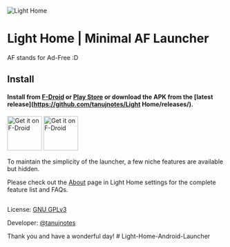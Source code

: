 ![Light Home](https://repository-images.githubusercontent.com/278638069/db0acb80-661b-11eb-803e-926cae5dccb4)


# Light Home | Minimal AF Launcher
AF stands for Ad-Free :D


## Install

#### Install from [F-Droid](https://f-droid.org/packages/app.lightHome) or [Play Store](https://play.google.com/store/apps/details?id=app.lightHome) or download the APK from the [latest release](https://github.com/tanujnotes/Light Home/releases/).

[<img src="https://fdroid.gitlab.io/artwork/badge/get-it-on.png"
    alt="Get it on F-Droid"
    height="80">](https://f-droid.org/packages/app.lightHome)
[<img src="https://play.google.com/intl/en_us/badges/static/images/badges/en_badge_web_generic.png"
    alt="Get it on F-Droid"
    height="80">](https://play.google.com/store/apps/details?id=app.lightHome)

To maintain the simplicity of the launcher, a few niche features are available but hidden.

Please check out the [About](https://tanujnotes.substack.com/p/lightHome-minimal-af-launcher?utm_source=github) page in Light Home settings for the complete feature list and FAQs.

##

License: [GNU GPLv3](https://www.gnu.org/licenses/gpl-3.0.en.html)

Developer: [@tanujnotes](https://twitter.com/tanujnotes)

Thank you and have a wonderful day!
#   L i g h t - H o m e - A n d r o i d - L a u n c h e r  
 